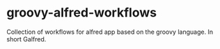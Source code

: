 groovy-alfred-workflows
=======================

Collection of workflows for alfred app based on the groovy language. In short Galfred.